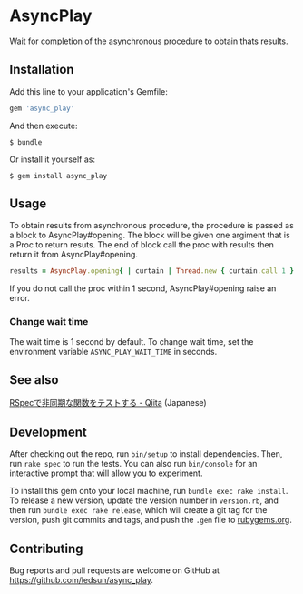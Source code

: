 # AsyncPlay

Wait for completion of the asynchronous procedure to obtain thats results.

## Installation

Add this line to your application's Gemfile:

```ruby
gem 'async_play'
```

And then execute:

    $ bundle

Or install it yourself as:

    $ gem install async_play

## Usage

To obtain results from asynchronous procedure, the procedure is passed as a block to AsyncPlay#opening.
The block will be given one argiment that is a Proc to return resuts.
The end of block call the proc with results then return it from AsyncPlay#opening.


```ruby
results = AsyncPlay.opening{ | curtain | Thread.new { curtain.call 1 } }
```

If you do not call the proc within 1 second, AsyncPlay#opening raise an error.

### Change wait time

The wait time is 1 second by default.
To change wait time, set the environment variable `ASYNC_PLAY_WAIT_TIME` in seconds.

## See also

[RSpecで非同期な関数をテストする - Qiita](qiita.com/ledsun/items/0e1dd4ece43dc56653c7) (Japanese)

## Development

After checking out the repo, run `bin/setup` to install dependencies. Then, run `rake spec` to run the tests. You can also run `bin/console` for an interactive prompt that will allow you to experiment.

To install this gem onto your local machine, run `bundle exec rake install`. To release a new version, update the version number in `version.rb`, and then run `bundle exec rake release`, which will create a git tag for the version, push git commits and tags, and push the `.gem` file to [rubygems.org](https://rubygems.org).

## Contributing

Bug reports and pull requests are welcome on GitHub at https://github.com/ledsun/async_play.
